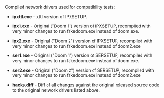 
Compiled network drivers used for compatibility tests:

* **ipxttl.exe** - xttl version of IPXSETUP.

* **ipx1.exe** - Original ("Doom 1") version of IPXSETUP, recompiled
  with very minor changes to run fakedoom.exe instead of doom.exe.

* **ipx2.exe** - Original ("Doom 2") version of IPXSETUP, recompiled
  with very minor changes to run fakedoom.exe instead of doom2.exe.

* **ser1.exe** - Original ("Doom 1") version of SERSETUP, recompiled
  with very minor changes to run fakedoom.exe instead of doom.exe.

* **ser2.exe** - Original ("Doom 2") version of SERSETUP, recompiled
  with very minor changes to run fakedoom.exe instead of doom2.exe.

* **hacks.diff** - Diff of all changes against the original released source
  code to the original network drivers listed above.

